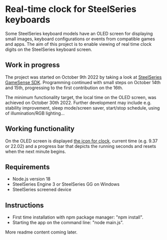 # Real-time clock for SteelSeries keyboards

Some SteelSeries keyboard models have an OLED screen for displaying small images, keyboard configurations or events from compatible games and apps. The aim of this project is to enable viewing of real time clock digits on the SteelSeries keyboard screen.

## Work in progress
The project was started on October 9th 2022 by taking a look at [SteelSeries GameSense SDK](https://github.com/SteelSeries/gamesense-sdk). Programming continued with small steps on October 14th and 15th, progressing to the first contribution on the 16th.

The minimum functionality target, the local time on the OLED screen, was achieved on October 30th 2022. Further development may include e.g. stability improvement, sleep mode/screen saver, start/stop schedule, using of illumination/RGB lighting...

## Working functionality
On the OLED screen is displayed [the icon for clock](https://github.com/SteelSeries/gamesense-sdk/blob/master/doc/api/event-icons.md), current time (e.g. 9.37 or 22.02) and a progress bar that depicts the running seconds and resets when the next minute begins.

## Requirements
- Node.js version 18
- SteelSeries Engine 3 or SteelSeries GG on Windows
- SteelSeries screened device

## Instructions
- First time installation with npm package manager: "npm install".
- Starting the app on the command line: "node main.js".

More readme content coming later.
